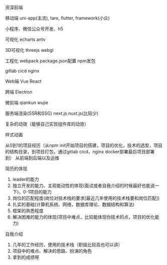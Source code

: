 资深前端


移动端
uni-app(主流), taro, flutter, framework(小众)

小程序、微信公众号开发、h5

可视化
echarts antv

3D可视化
threejs webgl

工程化
webpack package.json配置 npm发包

gitlab cicd
nginx

Web端
Vue React

跨端
Electron

微前端
qiankun wujie

服务端渲染(SSR和SSG)
next.js nuxt.js(比较少)

复杂的动效（能够自己实现组件库的动效）

样式动画

从0到1的项目经历（从npm init开始项目的搭建，项目的优化，技术的选型，项目的结构目录，到项目打包，通过gitlab cicd，nginx docker部署最后项目部署到）
从前端到后端以及运维

简历的体现
1. leader的能力
2. 独立开发的能力、主观能动性的体现(面试或者自我介绍的时候最好也能说一下)，0-1项目的能力
3. 岗位的匹配程度(岗位对技术栈的要求[最近几年使用的技术栈要和岗位匹配])
4. 扎实的基础(计算机系统、网络，数据库理论、数据结构和算法)
5. 框架的熟悉程度
6. 解决困难的能力的体现(项目中难点，比较能体现你技术的点，项目的优化能力)

自我介绍
1. 几年的工作经历，使用的技术栈（职级比较高也可以讲）
2. 项目中的难点、解决的思路、扮演的角色
3. 拿到的成绩呀
